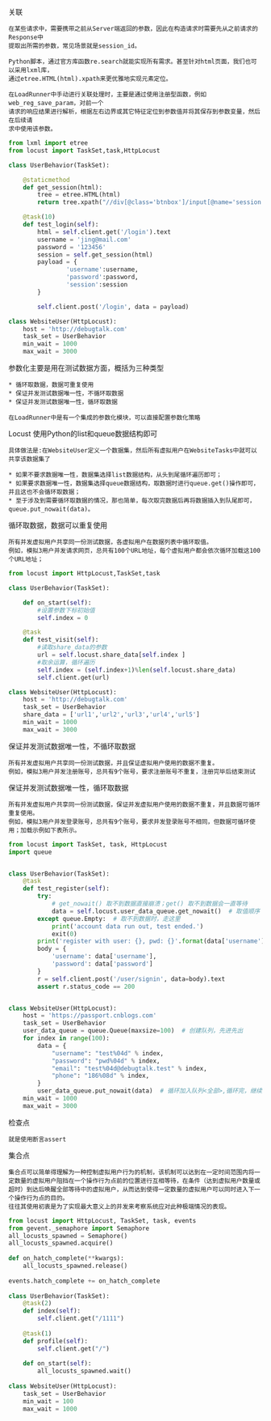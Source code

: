 关联

    在某些请求中，需要携带之前从Server端返回的参数，因此在构造请求时需要先从之前请求的Response中
    提取出所需的参数，常见场景就是session_id。
    
    Python脚本，通过官方库函数re.search就能实现所有需求。甚至针对html页面，我们也可以采用lxml库，
    通过etree.HTML(html).xpath来更优雅地实现元素定位。
    
    在LoadRunner中手动进行关联处理时，主要是通过使用注册型函数，例如web_reg_save_param，对前一个
    请求的响应结果进行解析，根据左右边界或其它特征定位到参数值并将其保存到参数变量，然后在后续请
    求中使用该参数。
    
```python
from lxml import etree
from locust import TaskSet,task,HttpLocust

class UserBehavior(TaskSet):

    @staticmethod
    def get_session(html):
        tree = etree.HTML(html)
        return tree.xpath("//div[@class='btnbox']/input[@name='session']/@value")[0]

    @task(10)
    def test_login(self):
        html = self.client.get('/login').text
        username = 'jing@mail.com'
        password = '123456'
        session = self.get_session(html)
        payload = {
                'username':username,
                'password':password,
                'session':session
        }

        self.client.post('/login', data = payload)

class WebsiteUser(HttpLocust):
    host = 'http://debugtalk.com'
    task_set = UserBehavior
    min_wait = 1000
    max_wait = 3000
```

参数化主要是用在测试数据方面，概括为三种类型

    * 循环取数据，数据可重复使用
    * 保证并发测试数据唯一性，不循环取数据
    * 保证并发测试数据唯一性，循环取数据
    
    在LoadRunner中是有一个集成的参数化模块，可以直接配置参数化策略
    
Locust 使用Python的list和queue数据结构即可

    具体做法是:在WebsiteUser定义一个数据集，然后所有虚拟用户在WebsiteTasks中就可以共享该数据集了
    
    * 如果不要求数据唯一性，数据集选择list数据结构，从头到尾循环遍历即可；
    * 如果要求数据唯一性，数据集选择queue数据结构，取数据时进行queue.get()操作即可，并且这也不会循环取数据；
    * 至于涉及到需要循环取数据的情况，那也简单，每次取完数据后再将数据插入到队尾即可，queue.put_nowait(data)。
    
 循环取数据，数据可以重复使用
 
    所有并发虚拟用户共享同一份测试数据，各虚拟用户在数据列表中循环取值。
    例如，模拟3用户并发请求网页，总共有100个URL地址，每个虚拟用户都会依次循环加载这100个URL地址；
    
```python
from locust import HttpLocust,TaskSet,task

class UserBehavior(TaskSet):

    def on_start(self):
        #设置参数下标初始值
        self.index = 0

    @task
    def test_visit(self):
        #读取share_data的参数
        url = self.locust.share_data[self.index ]
        #取余运算，循环遍历
        self.index = (self.index+1)%len(self.locust.share_data)
        self.client.get(url)

class WebsiteUser(HttpLocust):
    host = 'http://debugtalk.com'
    task_set = UserBehavior
    share_data = ['url1','url2','url3','url4','url5']
    min_wait = 1000
    max_wait = 3000
```

保证并发测试数据唯一性，不循环取数据

    所有并发虚拟用户共享同一份测试数据，并且保证虚拟用户使用的数据不重复。
    例如，模拟3用户并发注册账号，总共有9个账号，要求注册账号不重复，注册完毕后结束测试
    
保证并发测试数据唯一性，循环取数据  
    
    所有并发虚拟用户共享同一份测试数据，保证并发虚拟用户使用的数据不重复，并且数据可循环重复使用。
    例如，模拟3用户并发登录账号，总共有9个账号，要求并发登录账号不相同，但数据可循环使用；加载示例如下表所示。
    
```python
from locust import TaskSet, task, HttpLocust
import queue


class UserBehavior(TaskSet):
    @task
    def test_register(self):
        try:
            # get_nowait() 取不到数据直接崩溃；get() 取不到数据会一直等待
            data = self.locust.user_data_queue.get_nowait()  # 取值顺序 ‘username‘: ‘test0000‘、‘username‘: ‘test0001‘、‘username‘: ‘test0002‘...
        except queue.Empty:  # 取不到数据时，走这里
            print('account data run out, test ended.')
            exit(0)
        print('register with user: {}, pwd: {}'.format(data['username'], data['password']))
        body = {
            'username': data['username'],
            'password': data['password']
        }
        r = self.client.post('/user/signin', data=body).text
        assert r.status_code == 200


class WebsiteUser(HttpLocust):
    host = 'https://passport.cnblogs.com'
    task_set = UserBehavior
    user_data_queue = queue.Queue(maxsize=100)  # 创建队列，先进先出
    for index in range(100):
        data = {
            "username": "test%04d" % index,
            "password": "pwd%04d" % index,
            "email": "test%04d@debugtalk.test" % index,
            "phone": "186%08d" % index,
        }
        user_data_queue.put_nowait(data)  # 循环加入队列<全部>,循环完，继续执行
    min_wait = 1000
    max_wait = 3000
```

检查点
    
    就是使用断言assert

集合点

    集合点可以简单得理解为一种控制虚拟用户行为的机制，该机制可以达到在一定时间范围内将一定数量的虚拟用户阻挡在一个操作行为点前的位置进行互相等待，在条件（达到虚拟用户数量或超时）到达后唤醒全部等待中的虚拟用户，从而达到使得一定数量的虚拟用户可以同时进入下一个操作行为点的目的。
    往往其使用初衷是为了实现最大意义上的并发来考察系统应对此种极端情况的表现。

```python
from locust import HttpLocust, TaskSet, task, events
from gevent._semaphore import Semaphore
all_locusts_spawned = Semaphore()
all_locusts_spawned.acquire()
 
def on_hatch_complete(**kwargs):
    all_locusts_spawned.release()
 
events.hatch_complete += on_hatch_complete
 
class UserBehavior(TaskSet):
    @task(2)
    def index(self):
        self.client.get("/1111")
 
    @task(1)
    def profile(self):
        self.client.get("/")
 
    def on_start(self):
        all_locusts_spawned.wait()
 
class WebsiteUser(HttpLocust):
    task_set = UserBehavior
    min_wait = 100
    max_wait = 1000

```